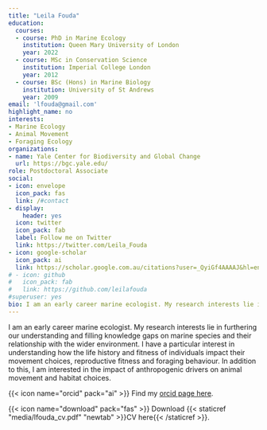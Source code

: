 ```yaml
---
title: "Leila Fouda"
education:
  courses:
  - course: PhD in Marine Ecology
    institution: Queen Mary University of London
    year: 2022
  - course: MSc in Conservation Science
    institution: Imperial College London
    year: 2012
  - course: BSc (Hons) in Marine Biology
    institution: University of St Andrews
    year: 2009
email: 'lfouda@gmail.com'
highlight_name: no
interests:
- Marine Ecology
- Animal Movement
- Foraging Ecology
organizations:
- name: Yale Center for Biodiversity and Global Change
  url: https://bgc.yale.edu/
role: Postdoctoral Associate
social:
- icon: envelope
  icon_pack: fas
  link: /#contact
- display:
    header: yes
  icon: twitter
  icon_pack: fab
  label: Follow me on Twitter
  link: https://twitter.com/Leila_Fouda
- icon: google-scholar
  icon_pack: ai
  link: https://scholar.google.com.au/citations?user=_QyiGf4AAAAJ&hl=en
# - icon: github
#   icon_pack: fab
#   link: https://github.com/leilafouda
#superuser: yes
bio: I am an early career marine ecologist. My research interests lie in furthering our understanding and filling knowledge gaps on marine species and their relationship with the wider environment. I have a particular interest in understanding how the life history and fitness of individuals impact their movement choices, reproductive fitness and foraging behaviour. In addition to this, I am interested in the impact of anthropogenic drivers on animal movement and habitat choices.
---
```


I am an early career marine ecologist. My research interests lie in furthering our understanding and filling knowledge gaps on marine species and their relationship with the wider environment. I have a particular interest in understanding how the life history and fitness of individuals impact their movement choices, reproductive fitness and foraging behaviour. In addition to this, I am interested in the impact of anthropogenic drivers on animal movement and habitat choices.

{{< icon name="orcid" pack="ai" >}} Find my [orcid page here](https://orcid.org/0000-0002-0723-3697).

{{< icon name="download" pack="fas" >}} Download {{< staticref "media/lfouda_cv.pdf" "newtab" >}}CV here{{< /staticref >}}.
